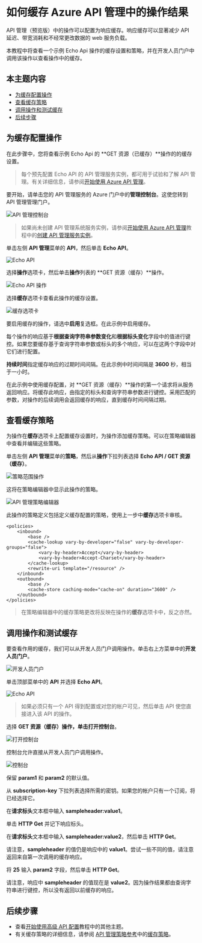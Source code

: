 <properties pageTitle="如何缓存 Azure API 管理中的操作结果" metaKeywords="" description="了解如何改善滞后时间、带宽消耗和 API 管理服务调用的 web 服务负载。" metaCanonical="" services="" documentationCenter="API Management" title="如何缓存 Azure API 管理中的操作结果" authors="sdanie" solutions="" manager="" editor="" />
<tags ms.service=""
    ms.date=""
    wacn.date=""
    />

# 如何缓存 Azure API 管理中的操作结果

API 管理（预览版）中的操作可以配置为响应缓存。响应缓存可以显著减少 API 延迟、带宽消耗和不经常更改数据的 web 服务负载。

本教程中将查看一个示例 Echo Api 操作的缓存设置和策略，并在开发人员门户中调用该操作以查看操作中的缓存。

## 本主题内容

-   [为缓存配置操作][为缓存配置操作]
-   [查看缓存策略][查看缓存策略]
-   [调用操作和测试缓存][调用操作和测试缓存]
-   [后续步骤][后续步骤]

## <a name="configure-caching"> </a>为缓存配置操作

在此步骤中，您将查看示例 Echo Api 的 **GET 资源（已缓存）**操作的的缓存设置。

> 每个预先配置 Echo API 的 API 管理服务实例，都可用于试验和了解 API 管理。有关详细信息，请参阅[开始使用 Azure API 管理][开始使用 Azure API 管理]。

要开始，请单击您的 API 管理服务的 Azure 门户中的**管理控制台**。这使您转到 API 管理管理门户。

![API 管理控制台][API 管理控制台]

> 如果尚未创建 API 管理系统服务实例，请参阅[开始使用 Azure API 管理][开始使用 Azure API 管理]教程中的[创建 API 管理服务实例][创建 API 管理服务实例]。

单击左侧 **API 管理**菜单的 **API**，然后单击 **Echo API**。

![Echo API][Echo API]

选择**操作**选项卡，然后单击**操作**列表的 **GET 资源（缓存）**操作。

![Echo API 操作][Echo API 操作]

选择**缓存**选项卡查看此操作的缓存设置。

![缓存选项卡][缓存选项卡]

要启用缓存的操作，请选中**启用**复选框。在此示例中启用缓存。

每个操作的响应基于**根据查询字符串参数变化**和**根据标头变化**字段中的值进行键控。如果您要缓存基于查询字符串参数或标头的多个响应，可以在这两个字段中对它们进行配置。

**持续时间**指定缓存响应的过期时间间隔。在此示例中时间间隔是 **3600** 秒，相当于一小时。

在此示例中使用缓存配置，对 **GET 资源（缓存）**操作的第一个请求将从服务返回响应。将缓存此响应，由指定的标头和查询字符串参数进行键控。采用匹配的参数，对操作的后续调用会返回缓存的响应，直到缓存时间间隔过期。

## <a name="caching-policies"> </a>查看缓存策略

为操作在**缓存**选项卡上配置缓存设置时，为操作添加缓存策略。可以在策略编辑器中查看并编辑这些策略。

单击左侧 **API 管理**菜单的**策略**，然后从**操作**下拉列表选择 **Echo API / GET 资源（缓存）**。

![策略范围操作][策略范围操作]

这将在策略编辑器中显示此操作的策略。

![API 管理策略编辑器][API 管理策略编辑器]

此操作的策略定义包括定义缓存配置的策略，使用上一步中**缓存**选项卡审核。

    <policies>
        <inbound>
            <base />
            <cache-lookup vary-by-developer="false" vary-by-developer-groups="false">
                <vary-by-header>Accept</vary-by-header>
                <vary-by-header>Accept-Charset</vary-by-header>
            </cache-lookup>
            <rewrite-uri template="/resource" />
        </inbound>
        <outbound>
            <base />
            <cache-store caching-mode="cache-on" duration="3600" />
        </outbound>
    </policies>

> 在策略编辑器中的缓存策略更改将反映在操作的**缓存**选项卡中，反之亦然。

## <a name="test-operation"> </a>调用操作和测试缓存

要查看作用的缓存，我们可以从开发人员门户调用操作。单击右上方菜单中的**开发人员门户**。

![开发人员门户][开发人员门户]

单击顶部菜单中的 **API** 并选择 **Echo API**。

![Echo API][1]

> 如果必须只有一个 API 得到配置或对您的帐户可见，然后单击 API 使您直接进入该 API 的操作。

选择 **GET 资源（缓存）**操作，单击**打开控制台**。

![打开控制台][打开控制台]

控制台允许直接从开发人员门户调用操作。

![控制台][控制台]

保留 **param1** 和 **param2** 的默认值。

从 **subscription-key** 下拉列表选择所需的密钥。如果您的帐户只有一个订阅，将已经选择它。

在**请求标头**文本框中输入 **sampleheader:value1**。

单击 **HTTP Get** 并记下响应标头。

在**请求标头**文本框中输入 **sampleheader:value2**，然后单击 **HTTP Get**。

请注意，**sampleheader** 的值仍是响应中的 **value1**。尝试一些不同的值，请注意返回来自第一次调用的缓存响应。

将 **25** 输入 **param2** 字段，然后单击 **HTTP Get**。

请注意，响应中 **sampleheader** 的值现在是 **value2**。因为操作结果都由查询字符串进行键控，所以没有返回以前缓存的响应。

## <a name="next-steps"> </a>后续步骤

-   查看[开始使用高级 API 配置][开始使用高级 API 配置]教程中的其他主题。
-   有关缓存策略的详细信息，请参阅 [API 管理策略参考][API 管理策略参考]中的[缓存策略][缓存策略]。

  [为缓存配置操作]: #configure-caching
  [查看缓存策略]: #caching-policies
  [调用操作和测试缓存]: #test-operation
  [后续步骤]: #next-steps
  [开始使用 Azure API 管理]: ../api-management-get-started
  [API 管理控制台]: ./media/api-management-howto-cache/api-management-management-console.png
  [创建 API 管理服务实例]: ../api-management-get-started/#create-service-instance
  [Echo API]: ./media/api-management-howto-cache/api-management-echo-api.png
  [Echo API 操作]: ./media/api-management-howto-cache/api-management-echo-api-operations.png
  [缓存选项卡]: ./media/api-management-howto-cache/api-management-caching-tab.png
  [策略范围操作]: ./media/api-management-howto-cache/api-management-operation-dropdown.png
  [API 管理策略编辑器]: ./media/api-management-howto-cache/api-management-policy-editor.png
  [开发人员门户]: ./media/api-management-howto-cache/api-management-developer-portal-menu.png
  [1]: ./media/api-management-howto-cache/api-management-apis-echo-api.png
  [打开控制台]: ./media/api-management-howto-cache/api-management-open-console.png
  [控制台]: ./media/api-management-howto-cache/api-management-console.png
  [开始使用高级 API 配置]: ../api-management-get-started-advanced
  [API 管理策略参考]: ../api-management-policy-reference
  [缓存策略]: ../api-management-policy-reference/#caching-policies
